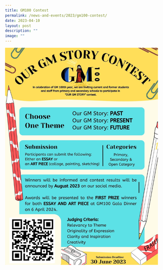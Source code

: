 ```yaml
---
title: GM100 Contest
permalink: /news-and-events/2023/gm100-contest/
date: 2023-04-10
layout: post
description: ""
image: ""
---
```

![](/images/our%20gm%20story%20poster%20jpg%20(final).jpg)


